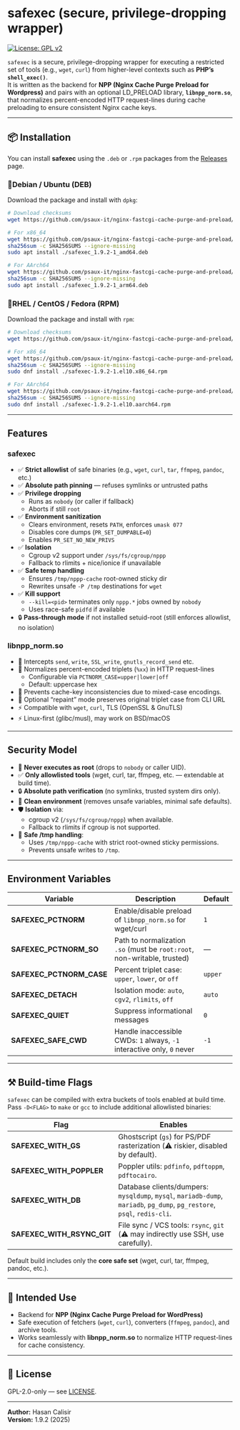 # safexec (secure, privilege-dropping wrapper)

[![License: GPL v2](https://img.shields.io/badge/License-GPL%20v2-blue.svg)](./LICENSE)

`safexec` is a secure, privilege-dropping wrapper for executing a restricted set of tools (e.g., `wget`, `curl`) from higher-level contexts such as **PHP’s `shell_exec()`**.  
It is written as the backend for **NPP (Nginx Cache Purge Preload for Wordpress)** and pairs with an optional LD_PRELOAD library, **`libnpp_norm.so`**, that normalizes percent-encoded HTTP request-lines during cache preloading to ensure consistent Nginx cache keys.

---

## 📦 Installation

You can install **safexec** using the `.deb` or `.rpm` packages from the [Releases](https://github.com/psaux-it/nginx-fastcgi-cache-purge-and-preload/releases) page.

### 🔹Debian / Ubuntu (DEB)

Download the package and install with `dpkg`:

```bash
# Download checksums
wget https://github.com/psaux-it/nginx-fastcgi-cache-purge-and-preload/releases/download/v2.1.3/SHA256SUMS

# For x86_64
wget https://github.com/psaux-it/nginx-fastcgi-cache-purge-and-preload/releases/download/v2.1.3/safexec_1.9.2-1_amd64.deb
sha256sum -c SHA256SUMS --ignore-missing
sudo apt install ./safexec_1.9.2-1_amd64.deb

# For AArch64
wget https://github.com/psaux-it/nginx-fastcgi-cache-purge-and-preload/releases/download/v2.1.3/safexec_1.9.2-1_arm64.deb
sha256sum -c SHA256SUMS --ignore-missing
sudo apt install ./safexec_1.9.2-1_arm64.deb
```

### 🔹RHEL / CentOS / Fedora (RPM)

Download the package and install with `rpm`:

```bash
# Download checksums
wget https://github.com/psaux-it/nginx-fastcgi-cache-purge-and-preload/releases/download/v2.1.3/SHA256SUMS

# For x86_64
wget https://github.com/psaux-it/nginx-fastcgi-cache-purge-and-preload/releases/download/v2.1.3/safexec-1.9.2-1.el10.x86_64.rpm
sha256sum -c SHA256SUMS --ignore-missing
sudo dnf install ./safexec-1.9.2-1.el10.x86_64.rpm

# For AArch64
wget https://github.com/psaux-it/nginx-fastcgi-cache-purge-and-preload/releases/download/v2.1.3/safexec-1.9.2-1.el10.aarch64.rpm
sha256sum -c SHA256SUMS --ignore-missing
sudo dnf install ./safexec-1.9.2-1.el10.aarch64.rpm
```

---

## Features

### safexec
- ✅ **Strict allowlist** of safe binaries (e.g., `wget`, `curl`, `tar`, `ffmpeg`, `pandoc`, etc.)
- ✅ **Absolute path pinning** — refuses symlinks or untrusted paths
- ✅ **Privilege dropping**
  - Runs as `nobody` (or caller if fallback)
  - Aborts if still `root`
- ✅ **Environment sanitization**
  - Clears environment, resets `PATH`, enforces `umask 077`
  - Disables core dumps (`PR_SET_DUMPABLE=0`)
  - Enables `PR_SET_NO_NEW_PRIVS`
- ✅ **Isolation**
  - Cgroup v2 support under `/sys/fs/cgroup/nppp`
  - Fallback to rlimits + nice/ionice if unavailable
- ✅ **Safe temp handling**
  - Ensures `/tmp/nppp-cache` root-owned sticky dir
  - Rewrites unsafe `-P /tmp` destinations for `wget`
- ✅ **Kill support**
  - `--kill=<pid>` terminates only `nppp.*` jobs owned by `nobody`
  - Uses race-safe `pidfd` if available
- 🔒 **Pass-through mode** if not installed setuid-root (still enforces allowlist, no isolation)

### libnpp_norm.so
- 🔄 Intercepts `send`, `write`, `SSL_write`, `gnutls_record_send` etc.
- 🔄 Normalizes percent-encoded triplets (`%xx`) in HTTP request-lines
  - Configurable via `PCTNORM_CASE=upper|lower|off`
  - Default: uppercase hex
- 🔄 Prevents cache-key inconsistencies due to mixed-case encodings.
- 🔄 Optional “repaint” mode preserves original triplet case from CLI URL
- ⚡ Compatible with `wget`, `curl`, TLS (OpenSSL & GnuTLS)
- ⚡ Linux-first (glibc/musl), may work on BSD/macOS

---

## Security Model

- 🚫 **Never executes as root** (drops to `nobody` or caller UID).  
- ✅ **Only allowlisted tools** (wget, curl, tar, ffmpeg, etc. — extendable at build time).  
- 🔒 **Absolute path verification** (no symlinks, trusted system dirs only).  
- 🧹 **Clean environment** (removes unsafe variables, minimal safe defaults).  
- 🛡 **Isolation** via:
  - cgroup v2 (`/sys/fs/cgroup/nppp`) when available.  
  - Fallback to rlimits if cgroup is not supported.  
- 📂 **Safe /tmp handling**:
  - Uses `/tmp/nppp-cache` with strict root-owned sticky permissions.  
  - Prevents unsafe writes to `/tmp`.

---

## Environment Variables

| Variable              | Description                                                                 | Default |
|------------------------|-----------------------------------------------------------------------------|---------|
| **SAFEXEC_PCTNORM**   | Enable/disable preload of `libnpp_norm.so` for wget/curl                    | `1`     |
| **SAFEXEC_PCTNORM_SO** | Path to normalization `.so` (must be `root:root`, non-writable, trusted)    | —       |
| **SAFEXEC_PCTNORM_CASE** | Percent triplet case: `upper`, `lower`, or `off`                         | `upper` |
| **SAFEXEC_DETACH**    | Isolation mode: `auto`, `cgv2`, `rlimits`, `off`                           | `auto`  |
| **SAFEXEC_QUIET**     | Suppress informational messages                                             | `0`     |
| **SAFEXEC_SAFE_CWD**  | Handle inaccessible CWDs: `1` always, `-1` interactive only, `0` never      | `-1`    |

---

## ⚒️ Build-time Flags

`safexec` can be compiled with extra buckets of tools enabled at build time.  
Pass `-D<FLAG>` to `make` or `gcc` to include additional allowlisted binaries:

| Flag                        | Enables                                                                                  |
|-----------------------------|------------------------------------------------------------------------------------------|
| **SAFEXEC_WITH_GS**         | Ghostscript (`gs`) for PS/PDF rasterization (⚠️ riskier, disabled by default).           |
| **SAFEXEC_WITH_POPPLER**    | Poppler utils: `pdfinfo`, `pdftoppm`, `pdftocairo`.                                      |
| **SAFEXEC_WITH_DB**         | Database clients/dumpers: `mysqldump`, `mysql`, `mariadb-dump`, `mariadb`, `pg_dump`, `pg_restore`, `psql`, `redis-cli`. |
| **SAFEXEC_WITH_RSYNC_GIT**  | File sync / VCS tools: `rsync`, `git` (⚠️ may indirectly use SSH, use carefully).        |

Default build includes only the **core safe set** (wget, curl, tar, ffmpeg, pandoc, etc.).  

---

## 🔗 Intended Use

- Backend for **NPP (Nginx Cache Purge Preload for WordPress)**
- Safe execution of fetchers (`wget`, `curl`), converters (`ffmpeg`, `pandoc`), and archive tools.
- Works seamlessly with **libnpp_norm.so** to normalize HTTP request-lines for cache consistency.

---

## 📜 License

GPL-2.0-only — see [LICENSE](./LICENSE).

---

**Author:** Hasan Calisir  
**Version:** 1.9.2 (2025)
